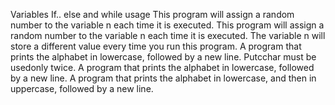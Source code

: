 Variables If.. else and while usage
This program will assign a random number to the variable n each time it is executed.
This program will assign a random number to the variable n each time it is executed. The variable n will store a different value every time you run this program.
A  program that prints the alphabet in lowercase, followed by a new line. Putcchar must be usedonly twice.
A program that prints the alphabet in lowercase, followed by a new line.
A program that prints the alphabet in lowercase, and then in uppercase, followed by a new line.
